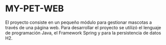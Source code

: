 # MY-PET-WEB

El proyecto consiste en un pequeño módulo para gestionar mascotas a través de una página web.
Para desarrollar el proyecto se utilizó el lenguaje de programación Java, el Framework Spring y para la persistencia de datos H2.

